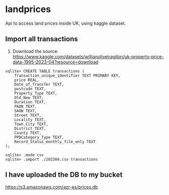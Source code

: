 # landprices
Api to access land prices inside UK, using kaggle dataset.


## Import all transactions

1. Download the source: https://www.kaggle.com/datasets/willianoliveiragibin/uk-property-price-data-1995-2023-04?resource=download

```
sqlite> CREATE TABLE transactions (
    Transaction_unique_identifier TEXT PRIMARY KEY,
    price REAL,
    Date_of_Transfer TEXT,
    postcode TEXT,
    Property_Type TEXT,
    Old_New TEXT,
    Duration TEXT,
    PAON TEXT,
    SAON TEXT,
    Street TEXT,
    Locality TEXT,
    Town_City TEXT,
    District TEXT,
    County TEXT,
    PPDCategory_Type TEXT,
    Record_Status_monthly_file_only TEXT
);

sqlite> .mode csv
sqlite> .import ./202304.csv transactions
```

## I have uploaded the DB to my bucket

https://s3.amazonaws.com/azr-es/prices.db